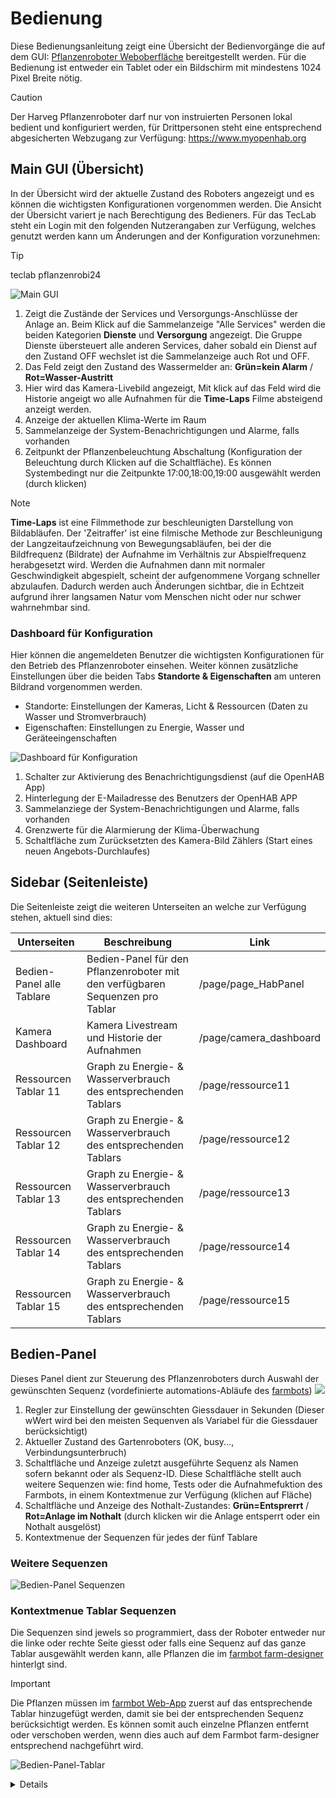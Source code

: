 # Bedienung
Diese Bedienungsanleitung zeigt eine Übersicht der Bedienvorgänge die auf dem GUI: [Pflanzenroboter Weboberfläche](http:harveg:8080) bereitgestellt werden. Für die Bedienung ist entweder ein Tablet oder ein Bildschirm mit mindestens 1024 Pixel Breite nötig.
>[!CAUTION]
>
> Der Harveg Pflanzenroboter darf nur von instruierten Personen lokal bedient und konfiguriert werden, für Drittpersonen steht eine entsprechend abgesicherten Webzugang zur Verfügung: https://www.myopenhab.org

## Main GUI (Übersicht)

In der Übersicht wird der aktuelle Zustand des Roboters angezeigt und es können die wichtigsten Konfigurationen vorgenommen werden. Die Ansicht der Übersicht variert je nach Berechtigung des Bedieners. Für das TecLab steht ein Login mit den folgenden Nutzerangaben zur Verfügung, welches genutzt werden kann um Änderungen and der Konfiguration vorzunehmen:

>[!TIP]
>
>teclab pflanzenrobi24

![Main GUI](./Main%20GUI.PNG)

1. Zeigt die Zustände der Services und Versorgungs-Anschlüsse der Anlage an. Beim Klick auf die Sammelanzeige "Alle Services" werden die beiden Kategorien **Dienste** und **Versorgung** angezeigt. Die Gruppe Dienste übersteuert alle anderen Services, daher sobald ein Dienst auf den Zustand OFF wechslet ist die Sammelanzeige auch Rot und OFF.
2. Das Feld zeigt den Zustand des Wassermelder an: **Grün=kein Alarm** / **Rot=Wasser-Austritt**
1. Hier wird das Kamera-Livebild angezeigt, Mit klick auf das Feld wird die Historie angeigt wo alle Aufnahmen für die **Time-Laps** Filme absteigend anzeigt werden. 
1. Anzeige der aktuellen Klima-Werte im Raum
1. Sammelanzeige der System-Benachrichtigungen und Alarme, falls vorhanden
1. Zeitpunkt der Pflanzenbeleuchtung Abschaltung (Konfiguration der Beleuchtung durch Klicken auf die Schaltfläche). Es können Systembedingt nur die Zeitpunkte 17:00,18:00,19:00 ausgewählt werden (durch klicken)



>[!NOTE]
>
>**Time-Laps** ist eine Filmmethode zur beschleunigten Darstellung von Bildabläufen.
Der 'Zeitraffer' ist eine filmische Methode zur Beschleunigung der Langzeitaufzeichnung von Bewegungsabläufen, bei der die Bildfrequenz (Bildrate) der Aufnahme im Verhältnis zur Abspielfrequenz herabgesetzt wird. Werden die Aufnahmen dann mit normaler Geschwindigkeit abgespielt, scheint der aufgenommene Vorgang schneller abzulaufen. Dadurch werden auch Änderungen sichtbar, die in Echtzeit aufgrund ihrer langsamen Natur vom Menschen nicht oder nur schwer wahrnehmbar sind.

### Dashboard für Konfiguration

Hier können die angemeldeten Benutzer die wichtigsten Konfigurationen für den Betrieb des Pflanzenroboter einsehen. Weiter können zusätzliche Einstellungen über die beiden Tabs **Standorte & Eigenschaften** am unteren Bildrand vorgenommen werden.
* Standorte: Einstellungen der Kameras, Licht & Ressourcen (Daten zu Wasser und Stromverbrauch)
* Eigenschaften: Einstellungen zu Energie, Wasser und Geräteeingenschaften

![Dashboard für Konfiguration](Dashboard%20Konfigurationen.PNG)
1. Schalter zur Aktivierung des Benachrichtigungsdienst (auf die OpenHAB App)
1. Hinterlegung der E-Mailadresse des Benutzers der OpenHAB APP
1. Sammelanziege der System-Benachrichtigungen und Alarme, falls vorhanden
1. Grenzwerte für die Alarmierung der Klima-Überwachung
1. Schaltfläche zum Zurücksetzten des Kamera-Bild Zählers (Start eines neuen Angebots-Durchlaufes)

## Sidebar (Seitenleiste) 
Die Seitenleiste zeigt die weiteren Unterseiten an welche zur Verfügung stehen, aktuell sind dies:

|Unterseiten | Beschreibung | Link |
|---------|----------|---------|
| Bedien-Panel alle Tablare | Bedien-Panel für den Pflanzenroboter mit den verfügbaren Sequenzen pro Tablar | /page/page_HabPanel |
| Kamera Dashboard | Kamera Livestream und Historie der Aufnahmen | /page/camera_dashboard |
| Ressourcen Tablar 11 | Graph zu Energie- & Wasserverbrauch des entsprechenden Tablars | /page/ressource11 |
| Ressourcen Tablar 12 | Graph zu Energie- & Wasserverbrauch des entsprechenden Tablars | /page/ressource12 |
| Ressourcen Tablar 13 | Graph zu Energie- & Wasserverbrauch des entsprechenden Tablars | /page/ressource13 |
| Ressourcen Tablar 14 | Graph zu Energie- & Wasserverbrauch des entsprechenden Tablars | /page/ressource14 |
| Ressourcen Tablar 15 | Graph zu Energie- & Wasserverbrauch des entsprechenden Tablars | /page/ressource15 |

## Bedien-Panel

Dieses Panel dient zur Steuerung des Pflanzenroboters durch Auswahl der gewünschten Sequenz (vordefinierte automations-Abläufe des [farmbots](https://wwww.my.farmbot.io))
![](Bedien-Panel.PNG)
1. Regler zur Einstellung der gewünschten Giessdauer in Sekunden (Dieser wWert wird bei den meisten Sequenven als Variabel für die Giessdauer berücksichtigt)
1. Aktueller Zustand des Gartenroboters (OK, busy..., Verbindungsunterbruch)
1. Schaltfläche und Anzeige zuletzt ausgeführte Sequenz als Namen sofern bekannt oder als Sequenz-ID. Diese Schaltfläche stellt auch weitere Sequenzen wie: find home, Tests oder die Aufnahmefuktion des Farmbots, in einem Kontextmenue zur Verfügung (klichen auf Fläche)
1. Schaltfläche und Anzeige des Nothalt-Zustandes: **Grün=Entsprerrt** / **Rot=Anlage im Nothalt** (durch klicken wir die Anlage entsperrt oder ein Nothalt ausgelöst)
1. Kontextmenue der Sequenzen für jedes der fünf Tablare

### Weitere Sequenzen
![Bedien-Panel Sequenzen](Bedien-Panel%20Sequenzen.PNG)

### Kontextmenue Tablar Sequenzen
Die Sequenzen sind jewels so programmiert, dass der Roboter entweder nur die linke oder rechte Seite giesst oder falls eine Sequenz auf das ganze Tablar ausgewählt werden kann, alle Pflanzen die im [farmbot farm-designer](https://software.farm.bot/v2/Web-App/farm-designer) hinterlgt sind. 
>[!IMPORTANT]
>
>Die Pflanzen müssen im [farmbot Web-App](https://wwww.my.farmbot.io) zuerst auf das entsprechende Tablar hinzugefügt werden, damit sie bei der entsprechenden Sequenz berücksichtigt werden. Es können somit auch einzelne Pflanzen entfernt oder verschoben werden, wenn dies auch auf dem Farmbot farm-designer entsprechend nachgeführt wird.

![Bedien-Panel-Tablar](Bedien-Panel-Tablar%2011.PNG)

<details>
title: Anleitung
author: Nicolas Maurer-Zeller
description: Diese Anleitung dient zur Bedienung des Pflanzenroboter im Projekt teclab
date: 02.10.2024
no-loc: [teclab, pflanzenrobi24]
<details>
